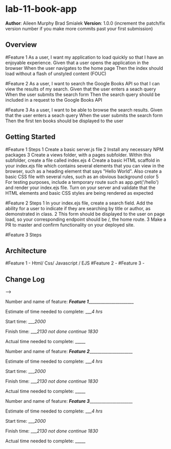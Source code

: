 # lab-11-book-app


**Author**: Aileen Murphy  Brad Smialek
**Version**: 1.0.0 (increment the patch/fix version number if you make more commits past your first submission)

## Overview
#Feature 1
As a user, I want my application to load quickly so that I have an enjoyable experience.
Given that a user opens the application in the browser
When the user navigates to the home page
Then the index should load without a flash of unstyled content (FOUC)

#Feature 2
As a user, I want to search the Google Books API so that I can view the results of my search.
Given that the user enters a seach query
When the user submits the search form
Then the search query should be included in a request to the Google Books API

#Feature 3
As a user, I want to be able to browse the search results.
Given that the user enters a seach query
When the user submits the search form
Then the first ten books should be displayed to the user



## Getting Started
#Feature 1 Steps
1 Create a basic server.js file
2 Install any necessary NPM packages
3 Create a views folder, with a pages subfolder. Within this subfolder, create a file called index.ejs
4 Create a basic HTML scaffold in your index.ejs file which contains several elements that you can view in the browser, such as a heading element that says "Hello World". Also create a basic CSS file with several rules, such as an obvious background color
5 For testing purposes, include a temporary route such as app.get('/hello') and render your index.ejs file. Turn on your server and validate that the HTML elements and basic CSS styles are being rendered as expected

#Feature 2 Steps
1 In your index.ejs file, create a search field. Add the ability for a user to indicate if they are searching by title or author, as demonstrated in class.
2 This form should be displayed to the user on page load, so your corresponding endpoint should be /, the home route.
3 Make a PR to master and confirm functionality on your deployed site.

#Feature 3 Steps


## Architecture
#Feature 1 - Html/ Css/ Javascript / EJS
#Feature 2 -
#Feature 3 -

## Change Log
<!-- Use this area to document the iterative changes made to your application as each feature is successfully implemented. Use time stamps. Here's an examples:

01-01-2001 4:59pm - Application now has a fully-functional express server, with GET and POST routes for the book resource.

## Credits and Collaborations
<!-- Give credit (and a link) to other people or resources that helped you build this application. -->
-->

Number and name of feature: _____Feature 1___________________________

Estimate of time needed to complete: ____4 hrs_

Start time: ____2000_

Finish time: ____2130 not done    continue 1830_

Actual time needed to complete: _____


Number and name of feature: _____Feature 2__________________________

Estimate of time needed to complete: ____4 hrs_

Start time: ____2000_

Finish time: ____2130 not done    continue 1830_

Actual time needed to complete: _____


Number and name of feature: _____Feature 3__________________________

Estimate of time needed to complete: ____4 hrs_

Start time: ____2000_

Finish time: ____2130 not done    continue 1830_

Actual time needed to complete: _____